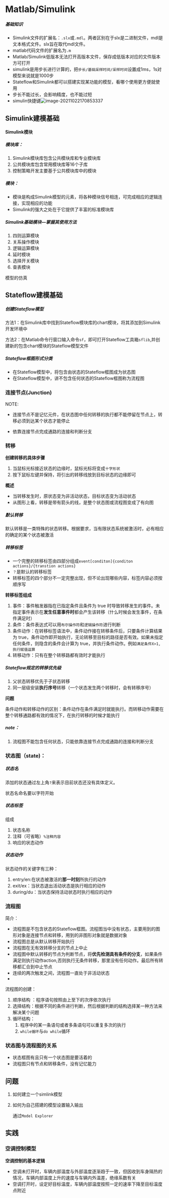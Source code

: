 # Matlab/Simulink

##### 基础知识

- Simulink文件的扩展名：`.slx`或`.mdl`。两者区别在于slx是二进制文件，mdl是文本格式文件。slx旨在取代mdl文件。
- matlab代码文件的扩展名为`.m`
- Matlab/Simulink低版本无法打开高版本文件，保存成低版本对应的文件版本方可打开
- simulink是用步长进行计算的，把`步长/基础采样时间/采样时间`设置成1ms，1s对模型来说就是1000步
- Stateflow和Simulink都可以搭建实现某功能的模型，看哪个使用更方便就使用
- 步长不能过长，会影响精度，也不能过短
- simulin快捷键![image-20211022170853337](C:\Users\123\Program\VCU\basic\image-20211022170853337.png)



## Simulink建模基础

#### Simulink模块

##### 模块库：

1. Simulink模块库包含公共模块库和专业模块库
2. 公共模块库包含常用模块库等16个子库
3. 控制策略开发主要基于公共模块库中的模块

##### 模块：

- 模块是构成Simulink模型的元素，将各种模块信号相连，可完成相应的逻辑连接，实现相应的功能
- Simulink的强大之处在于它提供了丰富的标准模块库

##### Simulink基础模块—掌握其使用方法

1. 四则运算模块
2. 关系操作模块
3. 逻辑运算模块
4. 延时模块
5. 选择开关模块
6. 查表模块

模型的仿真

## Stateflow建模基础

##### 创建Stateflow模型

方法1：在Simulink库中找到Stateflow模块库的chart模块，将其添加到Simulink开发环境中

方法2：在Matlab命令行窗口输入命令`sf`，即可打开Stateflow工具箱`sflib`,并创建新的包含chart模块的Stateflow模型文件

##### Stateflow框图形式分类

- 在Stateflow模型中，将包含由状态的Stateflow框图成为状态图
- 在Stateflow模型中，讲不包含任何状态的Stateflow框图称为流程图

### 连接节点(Junction)

NOTE:

- 连接节点不是记忆元件，在状态图中任何转移的执行都不能停留在节点上，转移必须到达某个状态才能停止

- 依靠连接节点完成通路的连接和判断分支

### 转移

**创建转移的具体步骤**

1. 当鼠标光标接近状态的边缘时，鼠标光标将变成`十字形状`
2. 按下鼠标左键并保持，将引出的转移线放到目标状态的边缘即可

**概述**

- 当转移发生时，原状态变为非活动状态，目标状态变为活动状态
- 从图形上看，转移是带有箭头的线，是整个状态图或流程图变成了有向图

##### 默认转移

默认转移是一类特殊的状态转移。根据要求，当有限状态系统被激活时，必有相应的确定的某个状态被激活

##### 转移标签

- 一个完整的转移标签由四部分组成`event[conditon]{conditon actions}/{transtion actions}`
- `？`是默认的转移标签
- 转移标签的四个部分不一定完整出现，但不论出现哪些内容，标签内容必须按顺序写

**转移标签组成**

1. 事件：事件触发器指在已指定条件且条件为 true 时导致转移发生的事件。未指定事件表示在**发生任意事件时**都会产生该转移（什么时候会发生事件，在条件满足时）
2. 条件：条件表达式可以用`布尔操作符`和`逻辑操作符`进行判断
3. 条件动作：在转移标签语法中，条件动作接在转移条件后，只要条件计算结果为 true，条件动作即开始执行，无论转移至目标的路径是否有效。如果未指定任何条件，则隐含的条件会计算为 true，并执行条件动作。例如`满足条件X>1,执行赋值运算`
4. 转移动作：只有在整个转移路都有效时才能执行

##### Stateflow规定的转移优先级

1. 父状态转移优先于子状态转移
2. 同一层级安装**执行序号**转移（一个状态发生两个转移时，会有转移序号）

**问题**

条件动作和转移动作的区别：条件动作在条件满足时就能执行。而转移动作需要在整个转移通路都有效的情况下，在执行转移的时候才能执行



##### note：

1. 流程图不能包含任何状态，只能依靠连接节点完成通路的连接和判断分支

### 状态图（state)：

##### 状态名

添加的状态通过左上角`?`来表示目前状态还没有具体定义。

状态名命名要以字符开始

##### 状态标签

组成

1. 状态名称
2. 注释（可省略）`%注释内容`
3. 响应的状态动作

##### 状态动作

状态动作的关键字有三种：

1. entry/en:在状态被激活的**那一时刻**所执行的动作
2. exit/ex：当状态退出活动状态是执行相应的动作
3. during/du：当状态保持活动状态时执行相应的动作

### 流程图

简介：

- 流程图是不包含状态的Stateflow框图。流程图当中没有状态，主要用到的图形对象是连接节点和转移，用到的非图形对象就是数据对象
- 流程图总是从默认转移开始执行
- 流程图在无有效转移分支的节点上中止
- 流程图中默认转移的节点为判断节点，将**优先检测具有条件的分支**，如果条件满足则执行动作action,否则执行无条件转移，那里没有任何动作。最后所有转移都汇合到中止节点
- 连续的两次触发之间，流程图一直处于非活动状态
- 

流程图的创建：

1. 顺序结构 ：程序语句按照由上至下的次序依次执行
2. 选择结构：根据不同的条件进行判断，然后根据判断的结构选择某一种方法来解决某个问题
3. 循环结构：
   1. 程序中的某一条语句或者多条语句可以重复多次的执行
   2. `while循环`与`do while`循环

### 状态图与流程图的关系

- 状态框图有且只有一个状态图是要活着的
- 流程图只有节点和转移条件，没有记忆能力

## 问题

1. 如何建立一个simlink模型

2. 如何为自己搭建的模型设置输入输出

   通过`Model Explorer`



## 实践

### 空调控制模型

**空调控制的基本逻辑**

- 空调未打开时，车辆内部温度与外部温度逐渐趋于一致，但因收到车身隔热的情况，车辆内部温度上升的速度与车辆内外温差，绝缘系数有关
- 空调打开时，设定好目标温度，车辆内部温度按照一定的速率下降至目标温度点附近

